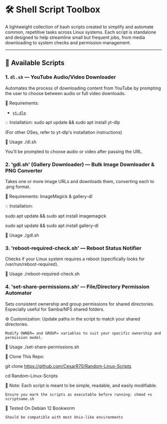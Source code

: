 # 🛠️ Shell Script Toolbox

A lightweight collection of bash scripts created to simplify and automate common, repetitive tasks across Linux systems. Each script is standalone and designed to help streamline small but frequent jobs, from media downloading to system checks and permission management.

---

## 📜 Available Scripts

### 1. `dl.sh` — YouTube Audio/Video Downloader
Automates the process of downloading content from YouTube by prompting the user to choose between audio or full video downloads.

 🔧 Requirements:
- [`yt-dlp`](https://github.com/yt-dlp/yt-dlp)

 💡 Installation:
sudo apt update && sudo apt install yt-dlp

(For other OSes, refer to yt-dlp's installation instructions)

🧪 Usage
./dl.sh

You'll be prompted to choose audio or video after passing the URL.

### 2. 'gdl.sh' (Gallery Downloader) — Bulk Image Downloader & PNG Converter

Takes one or more image URLs and downloads them, converting each to .png format.

🔧 Requirements:
    ImageMagick & gallery-dl

💡 Installation:

sudo apt update && sudo apt install imagemagick

sudo apt update && sudo apt install gallery-dl

🧪 Usage
./gdl.sh

### 3. 'reboot-required-check.sh' — Reboot Status Notifier
Checks if your Linux system requires a reboot (specifically looks for /var/run/reboot-required).

🧪 Usage
./reboot-required-check.sh

### 4. 'set-share-permissions.sh' — File/Directory Permission Automator
Sets consistent ownership and group permissions for shared directories. Especially useful for Samba/NFS shared folders.

⚙️ Customization:
    Update paths in the script to match your shared directories.

    Modify OWNER= and GROUP= variables to suit your specific ownership and permission model.
    
🧪 Usage
./set-share-permissions.sh

📂 Clone This Repo:

git clone https://github.com/CesarR70/Random-Linux-Scripts

cd Random-Linux-Scripts

🧼 Note:
    Each script is meant to be simple, readable, and easily modifiable.
    
    Ensure you mark the scripts as executable before running: chmod +x scriptname.sh

🐧 Tested On
    Debian 12 Bookworm

    Should be compatible with most Unix-like environments
